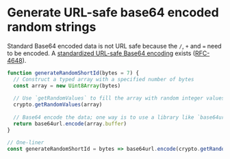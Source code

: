 # Generate URL-safe base64 encoded random strings

Standard Base64 encoded data is not URL safe because the `/`, `+` and `=` need to be encoded. A [standardized URL-safe Base64 encoding](https://en.wikipedia.org/wiki/Base64#RFC_4648) exists ([RFC-4648](https://datatracker.ietf.org/doc/html/rfc4648#section-5)).

```js
function generateRandomShortId(bytes = 7) {
  // Construct a typed array with a specified number of bytes
  const array = new Uint8Array(bytes)
  
  // Use `getRandomValues` to fill the array with random integer values
  crypto.getRandomValues(array)
  
  // Base64 encode the data; one way is to use a library like `base64url`
  return base64url.encode(array.buffer)
}

// One-liner
const generateRandomShortId = bytes => base64url.encode(crypto.getRandomValues(new Uint8Array(bytes)).buffer)
```
